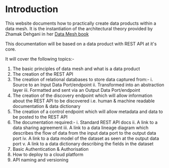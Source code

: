 # Introduction
This website documents how to practically create data products within a data mesh.
It is the instantiation of the architectural theory provided by Zhamak Dehgani in her [Data Mesh book](https://www.oreilly.com/library/view/data-mesh/9781492092384)

This documentation will be based on a data product with REST API at it's core.

It will cover the following topics:- 
1. The basic principles of data mesh and what is a data product
2. The creation of the REST API
2. The creation of relational databases to store data captured from:-
   i. Source to an Input Data Port/endpoint
   ii. Transformed into an abstraction layer
   iii. Formatted and sent via an Output Data Port/endpoint
3. The creation of the discovery endpoint which will allow information about the REST API to be discovered 
   i.e. human & machine readable documentation & data dictionary
4. The creation of a control endpoint which will allow metadata and data to be posted to the REST API
5. The documentation required:-
   i. Standard REST API docs
   ii. A link to a data sharing agreement
   iii. A link to a data lineage diagram which describes the flow of data from the input data port to the output data port
   iv. A link to a data model of the dataset as seen at the output data port
   v. A link to a data dictionary describing the fields in the dataset
6. Basic Authentication & Authorisation
7. How to deploy to a cloud platform
8. API naming and versioning
